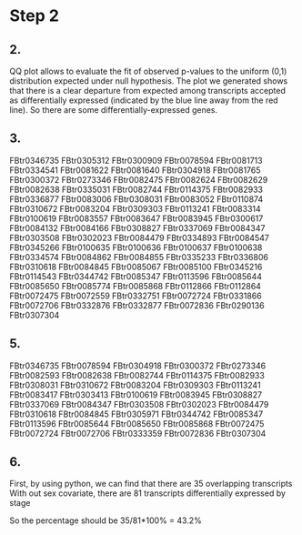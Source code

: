 # Step 2
## 2.

QQ plot allows to evaluate the fit of observed p-values to the uniform (0,1) distribution expected under null hypothesis. The plot we generated shows that there is a clear departure from expected among transcripts accepted as differentially expressed (indicated by the blue line away from the red line). So there are some differentially-expressed genes. 


## 3.
FBtr0346735
FBtr0305312
FBtr0300909
FBtr0078594
FBtr0081713
FBtr0334541
FBtr0081622
FBtr0081640
FBtr0304918
FBtr0081765
FBtr0300372
FBtr0273346
FBtr0082475
FBtr0082624
FBtr0082629
FBtr0082638
FBtr0335031
FBtr0082744
FBtr0114375
FBtr0082933
FBtr0336877
FBtr0083006
FBtr0308031
FBtr0083052
FBtr0110874
FBtr0310672
FBtr0083204
FBtr0309303
FBtr0113241
FBtr0083314
FBtr0100619
FBtr0083557
FBtr0083647
FBtr0083945
FBtr0300617
FBtr0084132
FBtr0084166
FBtr0308827
FBtr0337069
FBtr0084347
FBtr0303508
FBtr0302023
FBtr0084479
FBtr0334893
FBtr0084547
FBtr0345266
FBtr0100635
FBtr0100636
FBtr0100637
FBtr0100638
FBtr0334574
FBtr0084862
FBtr0084855
FBtr0335233
FBtr0336806
FBtr0310618
FBtr0084845
FBtr0085067
FBtr0085100
FBtr0345216
FBtr0114543
FBtr0344742
FBtr0085347
FBtr0113596
FBtr0085644
FBtr0085650
FBtr0085774
FBtr0085868
FBtr0112866
FBtr0112864
FBtr0072475
FBtr0072559
FBtr0332751
FBtr0072724
FBtr0331866
FBtr0072706
FBtr0332876
FBtr0332877
FBtr0072836
FBtr0290136
FBtr0307304

## 5.
FBtr0346735
FBtr0078594
FBtr0304918
FBtr0300372
FBtr0273346
FBtr0082593
FBtr0082638
FBtr0082744
FBtr0114375
FBtr0082933
FBtr0308031
FBtr0310672
FBtr0083204
FBtr0309303
FBtr0113241
FBtr0083417
FBtr0303413
FBtr0100619
FBtr0083945
FBtr0308827
FBtr0337069
FBtr0084347
FBtr0303508
FBtr0302023
FBtr0084479
FBtr0310618
FBtr0084845
FBtr0305971
FBtr0344742
FBtr0085347
FBtr0113596
FBtr0085644
FBtr0085650
FBtr0085868
FBtr0072475
FBtr0072724
FBtr0072706
FBtr0333359
FBtr0072836
FBtr0307304


## 6. 
First, by using python, we can find that there are 35 overlapping transcripts
With out sex covariate, there are 81 transcripts differentially expressed by stage

So the  percentage should be 35/81*100% = 43.2%
 